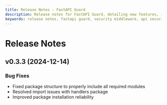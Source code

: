 ```yaml
---
title: Release Notes - FastAPI Guard
description: Release notes for FastAPI Guard, detailing new features, improvements, and bug fixes
keywords: release notes, fastapi guard, security middleware, api security
---
```


# Release Notes

## v0.3.3 (2024-12-14)

### Bug Fixes
- Fixed package structure to properly include all required modules
- Resolved import issues with handlers package
- Improved package installation reliability